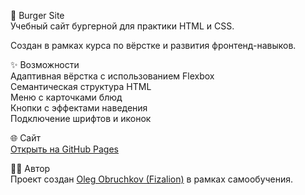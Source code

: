 🍔 Burger Site  
Учебный сайт бургерной для практики HTML и CSS.

Создан в рамках курса по вёрстке и развития фронтенд-навыков.

✨ Возможности  
Адаптивная вёрстка с использованием Flexbox  
Семантическая структура HTML  
Меню с карточками блюд  
Кнопки с эффектами наведения  
Подключение шрифтов и иконок

🌐 Сайт  
[Открыть на GitHub Pages](https://fizalion.github.io/burger-site/)

🧑‍💻 Автор  
Проект создан [Oleg Obruchkov (Fizalion)](https://github.com/Fizalion) в рамках самообучения.
